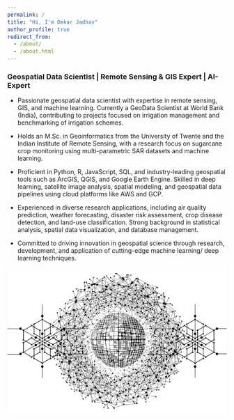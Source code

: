 ```yaml
---
permalink: /
title: "Hi, I'm Omkar Jadhav"
author_profile: true
redirect_from: 
  - /about/
  - /about.html
---
```


### Geospatial Data Scientist | Remote Sensing & GIS Expert | AI-Expert

* Passionate geospatial data scientist with expertise in remote sensing, GIS, and machine learning. Currently a GeoData Scientist at World Bank (India), contributing to  projects focused on irrigation management and benchmarking of irrigation schemes.

* Holds an M.Sc. in Geoinformatics from the University of Twente and the Indian Institute of Remote Sensing, with a research focus on sugarcane crop monitoring using multi-parametric SAR datasets and machine learning.

* Proficient in Python, R, JavaScript, SQL, and industry-leading geospatial tools such as ArcGIS, QGIS, and Google Earth Engine. Skilled in deep learning, satellite image analysis, spatial modeling, and geospatial data pipelines using cloud platforms like AWS and GCP.

* Experienced in diverse research applications, including air quality prediction, weather forecasting, disaster risk assessment, crop disease detection, and land-use classification. Strong background in statistical analysis, spatial data visualization, and database management.

* Committed to driving innovation in geospatial science through research, development, and application of cutting-edge machine learning/ deep learning techniques.

![deep learning](/images/about-deep-learning.png)